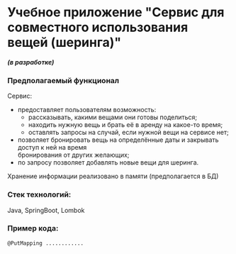 # Учебное приложение "Сервис для совместного использования вещей (шеринга)"
**_(в разработке)_**

### Предполагаемый функционал<br />

Сервис:
* предоставляет пользователям возможность:<br />
    * рассказывать, какими вещами они готовы поделиться;<br />
    * находить нужную вещь и брать её в аренду на какое-то время;<br />
    * оставлять запросы на случай, если нужной вещи на сервисе нет;<br />
* позволяет бронировать вещь на определённые даты и закрывать доступ к ней на время<br />
  бронирования от других желающих;<br />
* по запросу позволяет добавлять новые вещи для шеринга.<br />

Хранение информации реализовано в памяти (предполагается в БД)<br />

### Стек технологий:
Java, SpringBoot, Lombok<br />

### Пример кода:

```
@PutMapping ............

```